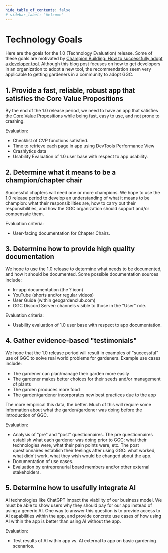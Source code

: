 ```yaml
---
hide_table_of_contents: false
# sidebar_label: "Welcome"
---
```


# Technology Goals

Here are the goals for the 1.0 (Technology Evaluation) release. Some of these goals are motivated by [Champion Building: How to successfully adopt a developer tool](https://www.gitpod.io/blog/champion-building). Although this blog post focuses on how to get developers in an organization to adopt a new tool, the recommendation seem very applicable to getting gardeners in a community to adopt GGC.

## 1. Provide a fast, reliable, robust app that satisfies the Core Value Propositions

By the end of the 1.0 release period, we need to have an app that satisfies the [Core Value Propositions](/docs/develop/release-1.0/cvp) while being fast, easy to use, and not prone to crashing.

Evaluation:
* Checklist of CVP functions satisfied.
* Time to retrieve each page in app using DevTools Performance View 
* Crashlytics data 
* Usability Evaluation of 1.0 user base with respect to app usability.

## 2. Determine what it means to be a champion/chapter chair

Successful chapters will need one or more champions. We hope to use the 1.0 release period to develop an understanding of what it means to be champion: what their responsibilities are, how to carry out their responsibilities, and how the GGC organization should support and/or compensate them.

Evaluation criteria:
* User-facing documentation for Chapter Chairs. 

## 3. Determine how to provide high quality documentation

We hope to use the 1.0 release to determine what needs to be documented, and how it should be documented. Some possible documentation sources include:
* In-app documentation (the ? icon)
* YouTube (shorts and/or regular videos)
* User Guide (within geogardenclub.com)
* GGC Discord Server: channels visible to those in the "User" role.

Evaluation criteria:
* Usability evaluation of 1.0 user base with respect to app documentation.

## 4. Gather evidence-based "testimonials"

We hope that the 1.0 release period will result in examples of "successful" use of GGC to solve real world problems for gardeners.  Example use cases include:

* The gardener can plan/manage their garden more easily
* The gardener makes better choices for their seeds and/or management of plants
* The garden produces more food
* The garden/gardener incorporates new best practices due to the app

The more empirical this data, the better.  Much of this will require some information about what the garden/gardener was doing before the introduction of GGC.

Evaluation:
* Analysis of "pre" and "post" questionnaires. The pre questionnaires establish what each gardener was doing prior to GGC: what their technologies were, what their pain points were, etc. The post questionnaires establish their feelings after using GGC: what worked, what didn't work, what they wish would be changed about the app.
* Documentation of use cases.
* Evaluation by entreprenurial board members and/or other external stakeholders.

## 5. Determine how to usefully integrate AI

AI technologies like ChatGPT impact the viability of our business model. We must be able to show users why they should pay for our app instead of using a generic AI. One way to answer this question is to provide access to AI capabilities within the app, and provide concrete use cases of how using AI within the app is better than using AI without the app.

Evaluation:
* Test results of AI within app vs. AI external to app on basic gardening scenarios. 
